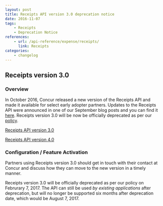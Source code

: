 ```yaml
---
layout: post
title: Receipts API version 3.0 deprecation notice
date: 2016-11-07
tags:
    - Receipts
    - Deprecation Notice
references:
    - url: /api-reference/expense/receipts/
      link: Receipts
categories:
    - changelog
---
```



## Receipts version 3.0

### Overview

In October 2016, Concur released a new version of the Receipts API and made it available for select early adopter partners. Updates to the Receipts API were announced in one of our September blog posts and you can find it [here](https://developer.concur.com/2016/09/12/API-Receipt-Update.html). Receipts version 3.0 will be now be officially deprecated as per our [policy](https://developer.concur.com/tools-support/reference/deprecation-policy.html).

[Receipts API version 3.0](/api-reference-deprecated/version-three/receipts.html)

[Receipts API version 4.0](https://developer.concur.com/api-reference/expense/receipts/)

### Configuration / Feature Activation

Partners using Receipts version 3.0 should get in touch with their contact at Concur and discuss how they can move to the new version in a timely manner.

Receipts version 3.0 will be officially deprecated as per our policy on Februrary 7, 2017. The API can still be used *_by existing applications_* after deprecation, but will no longer be supported six months after deprecation date, which would be August 7, 2017.
